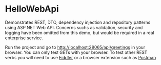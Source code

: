 # HelloWebApi

Demonstrates REST, DTO, dependency injection and repository patterns using ASP.NET Web API.
Concerns suchs as validation, security and logging have been omitted from this demo, but would be required in a real enterprise service.

Run the project and go to [http://localhost:28065/api/greetings](http://localhost:28065/api/greetings) in your browser.
You can only test GETs with your browser.
To test other REST verbs you will need to use [Fiddler](http://www.telerik.com/fiddler) or a browser extension such as [Postman](https://www.getpostman.com/)
